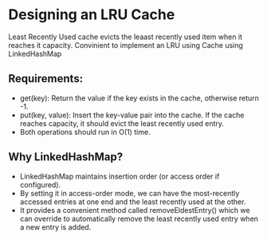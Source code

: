 # Designing an LRU Cache

Least Recently Used cache evicts the leaast recently used item when it reaches it capacity. 
Convinient to implement an LRU using Cache using LinkedHashMap

## Requirements:

* get(key): Return the value if the key exists in the cache, otherwise return -1.
* put(key, value): Insert the key-value pair into the cache. If the cache reaches capacity, it should evict the least recently used entry.
* Both operations should run in O(1) time.

## Why LinkedHashMap?

* LinkedHashMap maintains insertion order (or access order if configured).
* By setting it in access-order mode, we can have the most-recently accessed entries at one end and the least recently used at the other.
* It provides a convenient method called removeEldestEntry() which we can override to automatically remove the least recently used entry when a new entry is added.

